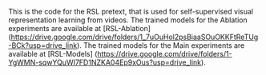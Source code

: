 This is the code for the RSL pretext, that is used for self-supervised visual representation learning from videos.
The trained models for the Ablation experiments are available at [RSL-Ablation] (https://drive.google.com/drive/folders/1_7uOuHol2psBiaaSOuOKKFtReTUg-BCk?usp=drive_link).
The trained models for the Main experiments are available at [RSL-Models] (https://drive.google.com/drive/folders/1-YgWMN-sqwYQuWI7FD1NZKA04Ep9xOus?usp=drive_link).
